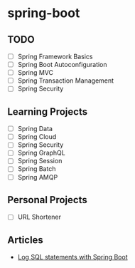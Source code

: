 # spring-boot

## TODO

- [ ] Spring Framework Basics
- [ ] Spring Boot Autoconfiguration
- [ ] Spring MVC
- [ ] Spring Transaction Management
- [ ] Spring Security

## Learning Projects

- [ ] Spring Data
- [ ] Spring Cloud
- [ ] Spring Security
- [ ] Spring GraphQL
- [ ] Spring Session
- [ ] Spring Batch
- [ ] Spring AMQP

## Personal Projects

- [ ] URL Shortener

## Articles

- [Log SQL statements with Spring Boot](https://vladmihalcea.com/log-sql-spring-boot/)
